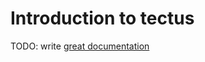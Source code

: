 # Introduction to tectus

TODO: write [great documentation](http://jacobian.org/writing/what-to-write/)
